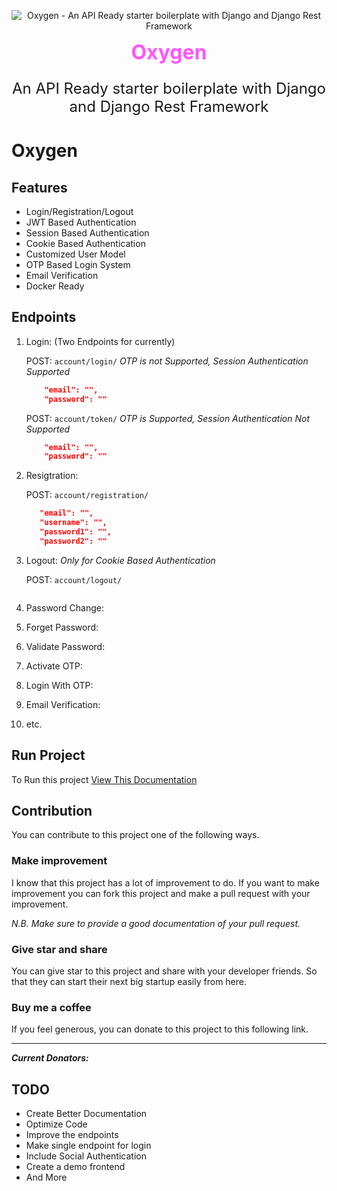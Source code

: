 <center>

![Oxygen - An API Ready starter boilerplate with Django and Django Rest Framework](https://img.icons8.com/external-flaticons-lineal-color-flat-icons/64/FA5252/external-oxygen-diving-flaticons-lineal-color-flat-icons-2.png)

<b style="color: #ff56ff; font-size: 2rem;">Oxygen</b>

<p style="font-size: 1.5rem">An API Ready starter boilerplate with Django and Django Rest Framework</p>
</center>

# Oxygen

## Features

- Login/Registration/Logout
- JWT Based Authentication
- Session Based Authentication
- Cookie Based Authentication
- Customized User Model
- OTP Based Login System
- Email Verification
- Docker Ready

## Endpoints

1. Login: (Two Endpoints for currently)

   POST: `account/login/` _OTP is not Supported, Session Authentication Supported_

   ```json
       "email": "",
       "password": ""
   ```

   POST: `account/token/` _OTP is Supported, Session Authentication Not Supported_

   ```json
       "email": "",
       "password": ""
   ```

2. Resigtration:

   POST: `account/registration/`

   ```json
      "email": "",
      "username": "",
      "password1": "",
      "password2": ""
   ```

3. Logout: _Only for Cookie Based Authentication_

   POST: `account/logout/`

   ```json

   ```

4. Password Change:
5. Forget Password:
6. Validate Password:
7. Activate OTP:
8. Login With OTP:
9. Email Verification:
10. etc.

## Run Project

To Run this project [View This Documentation](DOCS/README.md)

## Contribution

You can contribute to this project one of the following ways.

### Make improvement

I know that this project has a lot of improvement to do. If you want to make improvement you can fork this project and make a pull request with your improvement.

_N.B. Make sure to provide a good documentation of your pull request._

### Give star and share

You can give star to this project and share with your developer friends. So that they can start their next big startup easily from here.

### Buy me a coffee

If you feel generous, you can donate to this project to this following link.

---

**_Current Donators:_**

## TODO

- Create Better Documentation
- Optimize Code
- Improve the endpoints
- Make single endpoint for login
- Include Social Authentication
- Create a demo frontend
- And More
